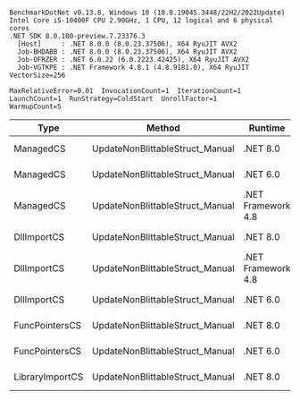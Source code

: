 ```

BenchmarkDotNet v0.13.8, Windows 10 (10.0.19045.3448/22H2/2022Update)
Intel Core i5-10400F CPU 2.90GHz, 1 CPU, 12 logical and 6 physical cores
.NET SDK 8.0.100-preview.7.23376.3
  [Host]     : .NET 8.0.0 (8.0.23.37506), X64 RyuJIT AVX2
  Job-BHDABB : .NET 8.0.0 (8.0.23.37506), X64 RyuJIT AVX2
  Job-OFRZER : .NET 6.0.22 (6.0.2223.42425), X64 RyuJIT AVX2
  Job-VGTKPE : .NET Framework 4.8.1 (4.8.9181.0), X64 RyuJIT VectorSize=256

MaxRelativeError=0.01  InvocationCount=1  IterationCount=1  
LaunchCount=1  RunStrategy=ColdStart  UnrollFactor=1  
WarmupCount=5  

```
| Type            | Method                          | Runtime            | input                | Mean        | Error | Median      | Min         | Max         | Allocated |
|---------------- |-------------------------------- |------------------- |--------------------- |------------:|------:|------------:|------------:|------------:|----------:|
| ManagedCS       | UpdateNonBlittableStruct_Manual | .NET 8.0           | PInvo(...)truct [49] |    503.1 μs |    NA |    503.1 μs |    503.1 μs |    503.1 μs |     480 B |
| ManagedCS       | UpdateNonBlittableStruct_Manual | .NET 6.0           | PInvo(...)truct [49] |    654.2 μs |    NA |    654.2 μs |    654.2 μs |    654.2 μs |     720 B |
| ManagedCS       | UpdateNonBlittableStruct_Manual | .NET Framework 4.8 | PInvo(...)truct [49] |    742.8 μs |    NA |    742.8 μs |    742.8 μs |    742.8 μs |         - |
| DllImportCS     | UpdateNonBlittableStruct_Manual | .NET 8.0           | PInvo(...)truct [49] | 18,926.7 μs |    NA | 18,926.7 μs | 18,926.7 μs | 18,926.7 μs |     472 B |
| DllImportCS     | UpdateNonBlittableStruct_Manual | .NET Framework 4.8 | PInvo(...)truct [49] | 19,261.6 μs |    NA | 19,261.6 μs | 19,261.6 μs | 19,261.6 μs |         - |
| DllImportCS     | UpdateNonBlittableStruct_Manual | .NET 6.0           | PInvo(...)truct [49] | 19,422.9 μs |    NA | 19,422.9 μs | 19,422.9 μs | 19,422.9 μs |     712 B |
| FuncPointersCS  | UpdateNonBlittableStruct_Manual | .NET 8.0           | PInvo(...)truct [49] | 30,729.3 μs |    NA | 30,729.3 μs | 30,729.3 μs | 30,729.3 μs |     472 B |
| FuncPointersCS  | UpdateNonBlittableStruct_Manual | .NET 6.0           | PInvo(...)truct [49] | 30,769.3 μs |    NA | 30,769.3 μs | 30,769.3 μs | 30,769.3 μs |     712 B |
| LibraryImportCS | UpdateNonBlittableStruct_Manual | .NET 8.0           | PInvo(...)truct [49] | 31,151.3 μs |    NA | 31,151.3 μs | 31,151.3 μs | 31,151.3 μs |     472 B |
